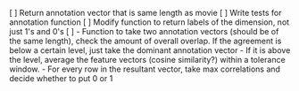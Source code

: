 [ ] Return annotation vector that is same length as movie
[ ] Write tests for annotation function
[ ] Modify function to return labels of the dimension, not just 1's and 0's
[ ] - Function to take two annotation vectors (should be of the same length), check the amount of overall overlap. If the agreement is below a certain    level, just take the dominant annotation vector
    - If it is above the level, average the feature vectors (cosine similarity?) within a tolerance window. 
    - For every row in the resultant vector, take max correlations and decide whether to put 0 or 1   
